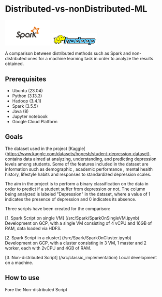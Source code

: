# Distributed-vs-nonDistributed-ML
<img src="img/sparkLogo.png" width="150"> <img src="img/hadoopLogo.png" width="150">

A comparison between distributed methods such as Spark and non-distributed ones for a machine learning task in order to analyze the results obtained.

## Prerequisites
- Ubuntu (23.04)
- Python (3.13.3)
- Hadoop (3.4.1)
- Spark (3.5.5)
- Java (8)
- Jupyter notebook
- Google Cloud Platform

## Goals
The dataset used in the project [Kaggle] (https://www.kaggle.com/datasets/hopesb/student-depression-dataset), contains data aimed at analyzing, understanding, and predicting depression levels among students. Some of the features included in the dataset are information such as demographic , academic performance ,  mental health history, lifestyle habits and responses to standardized depression scales.

The aim in the project is to perform a binary classification on the data in order to predict if a student suffer from depression or not. The column being analyzed is labeled "Depression" in the dataset, where a value of 1 indicates the presence of depression and 0 indicates its absence.

Three scripts have been created for the comparison:

[1. Spark Script on single VM] (/src/Spark/SparkOnSingleVM.ipynb) Development on GCP, with a single VM consisting of 4 vCPU and 16GB of RAM, data loaded via HDFS.

[2. Spark Script in a cluster] (/src/Spark/SparkOnCluster.ipynb) Development on GCP, with a cluster consisting in 3 VM, 1 master and 2 worker, each with 2vCPU and 4GB of RAM.

[3. Non-distributed Script] (/src/classic_implementation) Local development on a machine.

## How to use
Fore the  Non-distributed Script
